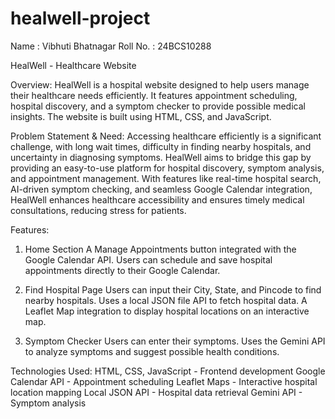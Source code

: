 # healwell-project

Name : Vibhuti Bhatnagar
Roll No. : 24BCS10288

HealWell - Healthcare Website

Overview:
HealWell is a hospital website designed to help users manage their healthcare needs efficiently. It features appointment scheduling, hospital discovery, and a symptom checker to provide possible medical insights. The website is built using HTML, CSS, and JavaScript.

Problem Statement & Need:
Accessing healthcare efficiently is a significant challenge, with long wait times, difficulty in finding nearby hospitals, and uncertainty in diagnosing symptoms. HealWell aims to bridge this gap by providing an easy-to-use platform for hospital discovery, symptom analysis, and appointment management. With features like real-time hospital search, AI-driven symptom checking, and seamless Google Calendar integration, HealWell enhances healthcare accessibility and ensures timely medical consultations, reducing stress for patients.

Features:

1. Home Section
A Manage Appointments button integrated with the Google Calendar API.
Users can schedule and save hospital appointments directly to their Google Calendar.

2. Find Hospital Page
Users can input their City, State, and Pincode to find nearby hospitals.
Uses a local JSON file API to fetch hospital data.
A Leaflet Map integration to display hospital locations on an interactive map.

3. Symptom Checker
Users can enter their symptoms.
Uses the Gemini API to analyze symptoms and suggest possible health conditions.

Technologies Used:
HTML, CSS, JavaScript - Frontend development
Google Calendar API - Appointment scheduling
Leaflet Maps - Interactive hospital location mapping
Local JSON API - Hospital data retrieval
Gemini API - Symptom analysis
